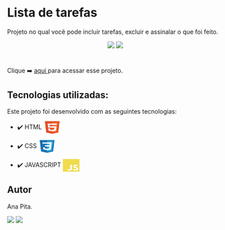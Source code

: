 # Lista de tarefas

Projeto no qual você pode incluir tarefas, excluir e assinalar o que foi feito. 

<div align="center" >
  <img src="https://user-images.githubusercontent.com/95833334/203200846-33005060-ad68-42fb-a539-8154151671a5.png" >
  <img src="https://user-images.githubusercontent.com/95833334/203200856-39560fab-5495-410a-a732-980c0f3a8068.png">
</div>

#

Clique ➡️ <a href ="https://todolistanapita.netlify.app/"> aqui </a> para acessar esse projeto. 

## Tecnologias utilizadas: 

Este projeto foi desenvolvido com as seguintes tecnologias:

- ✔️ HTML  <img align="center" alt="HTML" height="30" width="40" src="https://raw.githubusercontent.com/devicons/devicon/master/icons/html5/html5-original.svg">

- ✔️ CSS  <img align="center" alt="CSS" height="30" width="40" src="https://raw.githubusercontent.com/devicons/devicon/master/icons/css3/css3-original.svg"> 

 - ✔️ JAVASCRIPT <img align="center" alt="Js" height="30" width="40" src="https://raw.githubusercontent.com/devicons/devicon/master/icons/javascript/javascript-plain.svg">
 


## Autor

Ana Pita. 

  <a href = "mailto:acalencar16@gmail.com"><img src="https://img.shields.io/badge/-Gmail-%23333?style=for-the-badge&logo=gmail&logoColor=white" target="_blank"></a>
  <a href="https://www.linkedin.com/in/anapita" target="_blank"><img src="https://img.shields.io/badge/-LinkedIn-%230077B5?style=for-the-badge&logo=linkedin&logoColor=white" target="_blank"></a> 
